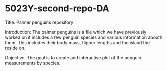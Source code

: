 # 5023Y-second-repo-DA

Title: Palmer penguins repository

Introduction:
The palmer penguins is a file which we have previously worked on it includes a few penguin species and various information abouth them. This includes their body mass, flipper lengths and the island the reside on.

Onjective: 
The goal is to create and interactive plot of the penguin measurements by species.
